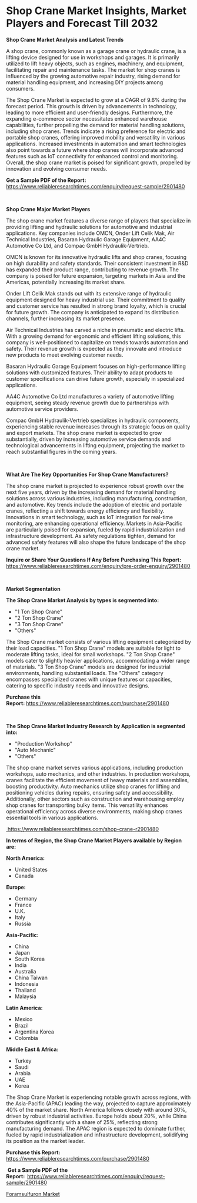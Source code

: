 <p><h1>Shop Crane Market Insights, Market Players and Forecast Till 2032</h1></p><p><strong>Shop Crane Market Analysis and Latest Trends</strong></p>
<p><p>A shop crane, commonly known as a garage crane or hydraulic crane, is a lifting device designed for use in workshops and garages. It is primarily utilized to lift heavy objects, such as engines, machinery, and equipment, facilitating repair and maintenance tasks. The market for shop cranes is influenced by the growing automotive repair industry, rising demand for material handling equipment, and increasing DIY projects among consumers.</p><p>The Shop Crane Market is expected to grow at a CAGR of 9.6% during the forecast period. This growth is driven by advancements in technology, leading to more efficient and user-friendly designs. Furthermore, the expanding e-commerce sector necessitates enhanced warehouse capabilities, further propelling the demand for material handling solutions, including shop cranes. Trends indicate a rising preference for electric and portable shop cranes, offering improved mobility and versatility in various applications. Increased investments in automation and smart technologies also point towards a future where shop cranes will incorporate advanced features such as IoT connectivity for enhanced control and monitoring. Overall, the shop crane market is poised for significant growth, propelled by innovation and evolving consumer needs.</p></p>
<p><strong>Get a Sample PDF of the Report:&nbsp;</strong> <a href="https://www.reliableresearchtimes.com/enquiry/request-sample/2901480?utm_campaign=3363&utm_medium=2&utm_source=Github&utm_content=ia&utm_term=16032025&utm_id=shop-crane">https://www.reliableresearchtimes.com/enquiry/request-sample/2901480</a></p>
<p>&nbsp;</p>
<p><strong>Shop Crane Major Market Players</strong></p>
<p><p>The shop crane market features a diverse range of players that specialize in providing lifting and hydraulic solutions for automotive and industrial applications. Key companies include OMCN, Onder Lift Celik Mak, Air Technical Industries, Basaran Hydraulic Garage Equipment, AA4C Automotive Co Ltd, and Compac GmbH Hydraulik-Vertrieb.</p><p>OMCN is known for its innovative hydraulic lifts and shop cranes, focusing on high durability and safety standards. Their consistent investment in R&D has expanded their product range, contributing to revenue growth. The company is poised for future expansion, targeting markets in Asia and the Americas, potentially increasing its market share.</p><p>Onder Lift Celik Mak stands out with its extensive range of hydraulic equipment designed for heavy industrial use. Their commitment to quality and customer service has resulted in strong brand loyalty, which is crucial for future growth. The company is anticipated to expand its distribution channels, further increasing its market presence.</p><p>Air Technical Industries has carved a niche in pneumatic and electric lifts. With a growing demand for ergonomic and efficient lifting solutions, this company is well-positioned to capitalize on trends towards automation and safety. Their revenue growth is expected as they innovate and introduce new products to meet evolving customer needs.</p><p>Basaran Hydraulic Garage Equipment focuses on high-performance lifting solutions with customized features. Their ability to adapt products to customer specifications can drive future growth, especially in specialized applications.</p><p>AA4C Automotive Co Ltd manufactures a variety of automotive lifting equipment, seeing steady revenue growth due to partnerships with automotive service providers.</p><p>Compac GmbH Hydraulik-Vertrieb specializes in hydraulic components, experiencing stable revenue increases through its strategic focus on quality and export markets. The shop crane market is expected to grow substantially, driven by increasing automotive service demands and technological advancements in lifting equipment, projecting the market to reach substantial figures in the coming years.</p></p>
<p>&nbsp;</p>
<p><strong>What Are The Key Opportunities For Shop Crane Manufacturers?</strong></p>
<p><p>The shop crane market is projected to experience robust growth over the next five years, driven by the increasing demand for material handling solutions across various industries, including manufacturing, construction, and automotive. Key trends include the adoption of electric and portable cranes, reflecting a shift towards energy efficiency and flexibility. Innovations in smart technology, such as IoT integration for real-time monitoring, are enhancing operational efficiency. Markets in Asia-Pacific are particularly poised for expansion, fueled by rapid industrialization and infrastructure development. As safety regulations tighten, demand for advanced safety features will also shape the future landscape of the shop crane market.</p></p>
<p><strong>Inquire or Share Your Questions If Any Before Purchasing This Report:</strong> <a href="https://www.reliableresearchtimes.com/enquiry/pre-order-enquiry/2901480?utm_campaign=3363&utm_medium=2&utm_source=Github&utm_content=ia&utm_term=16032025&utm_id=shop-crane">https://www.reliableresearchtimes.com/enquiry/pre-order-enquiry/2901480</a></p>
<p>&nbsp;</p>
<p><strong>Market Segmentation</strong></p>
<p><strong>The Shop Crane Market Analysis by types is segmented into:</strong></p>
<p><ul><li>"1 Ton Shop Crane"</li><li>"2 Ton Shop Crane"</li><li>"3 Ton Shop Crane"</li><li>"Others"</li></ul></p>
<p><p>The Shop Crane market consists of various lifting equipment categorized by their load capacities. "1 Ton Shop Crane" models are suitable for light to moderate lifting tasks, ideal for small workshops. "2 Ton Shop Crane" models cater to slightly heavier applications, accommodating a wider range of materials. "3 Ton Shop Crane" models are designed for industrial environments, handling substantial loads. The "Others" category encompasses specialized cranes with unique features or capacities, catering to specific industry needs and innovative designs.</p></p>
<p><strong>Purchase this Report:&nbsp;</strong><a href="https://www.reliableresearchtimes.com/purchase/2901480?utm_campaign=3363&utm_medium=2&utm_source=Github&utm_content=ia&utm_term=16032025&utm_id=shop-crane">https://www.reliableresearchtimes.com/purchase/2901480</a></p>
<p>&nbsp;</p>
<p><strong>The Shop Crane Market Industry Research by Application is segmented into:</strong></p>
<p><ul><li>"Production Workshop"</li><li>"Auto Mechanic"</li><li>"Others"</li></ul></p>
<p><p>The shop crane market serves various applications, including production workshops, auto mechanics, and other industries. In production workshops, cranes facilitate the efficient movement of heavy materials and assemblies, boosting productivity. Auto mechanics utilize shop cranes for lifting and positioning vehicles during repairs, ensuring safety and accessibility. Additionally, other sectors such as construction and warehousing employ shop cranes for transporting bulky items. This versatility enhances operational efficiency across diverse environments, making shop cranes essential tools in various applications.</p></p>
<p><a href="https://www.reliableresearchtimes.com/shop-crane-r2901480?utm_campaign=3363&utm_medium=2&utm_source=Github&utm_content=ia&utm_term=16032025&utm_id=shop-crane">&nbsp;https://www.reliableresearchtimes.com/shop-crane-r2901480</a></p>
<p><strong>In terms of Region, the Shop Crane Market Players available by Region are:</strong></p>
<p>
    <p> <strong> North America: </strong>
        <ul>
            <li>United States</li>
            <li>Canada</li>
        </ul>
        </p> 
    <p> <strong> Europe: </strong>
        <ul>
            <li>Germany</li>
            <li>France</li>
            <li>U.K.</li>
            <li>Italy</li>
            <li>Russia</li>
        </ul>
        </p> 
    <p> <strong> Asia-Pacific: </strong>
        <ul>
            <li>China</li>
            <li>Japan</li>
            <li>South Korea</li>
            <li>India</li>
            <li>Australia</li>
            <li>China Taiwan</li>
            <li>Indonesia</li>
            <li>Thailand</li>
            <li>Malaysia</li>
        </ul>
        </p> 
    <p> <strong> Latin America: </strong>
        <ul>
            <li>Mexico</li>
            <li>Brazil</li>
            <li>Argentina Korea</li>
            <li>Colombia</li>
        </ul>
        </p> 
    <p> <strong> Middle East & Africa: </strong>
        <ul>
            <li>Turkey</li>
            <li>Saudi</li>
            <li>Arabia</li>
            <li>UAE</li>
            <li>Korea</li>
        </ul>
    </p>
    </p>
<p><p>The Shop Crane Market is experiencing notable growth across regions, with the Asia-Pacific (APAC) leading the way, projected to capture approximately 40% of the market share. North America follows closely with around 30%, driven by robust industrial activities. Europe holds about 20%, while China contributes significantly with a share of 25%, reflecting strong manufacturing demand. The APAC region is expected to dominate further, fueled by rapid industrialization and infrastructure development, solidifying its position as the market leader.</p></p>
<p><strong>Purchase this Report: </strong><a href="https://www.reliableresearchtimes.com/purchase/2901480?utm_campaign=3363&utm_medium=2&utm_source=Github&utm_content=ia&utm_term=16032025&utm_id=shop-crane">https://www.reliableresearchtimes.com/purchase/2901480</a></p>
<p>&nbsp;<strong>Get a Sample PDF of the Report:&nbsp;&nbsp;</strong><a href="https://www.reliableresearchtimes.com/enquiry/request-sample/2901480?utm_campaign=3363&utm_medium=2&utm_source=Github&utm_content=ia&utm_term=16032025&utm_id=shop-crane">https://www.reliableresearchtimes.com/enquiry/request-sample/2901480</a></p>
<p><strong></strong></p>
<p><p><a href="https://github.com/shamstirroc7/Market-Research-Report-List-1/blob/main/foramsulfuron-market.md?utm_campaign=3363&utm_medium=2&utm_source=Github&utm_content=ia&utm_term=16032025&utm_id=shop-crane">Foramsulfuron Market</a></p></p>